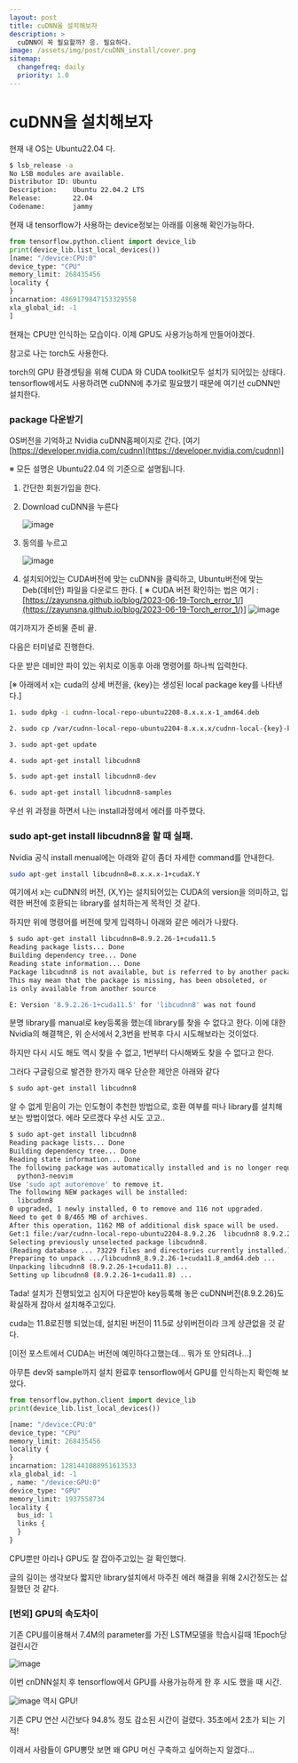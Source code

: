 ```yaml
---
layout: post
title: cuDNN을 설치해보자
description: >
  cuDNN이 꼭 필요할까? 응. 필요하다.
image: /assets/img/post/cuDNN_install/cover.png
sitemap:
  changefreq: daily
  priority: 1.0
---
```


# cuDNN을 설치해보자

현재 내 OS는 Ubuntu22.04 다.

```bash
$ lsb_release -a
No LSB modules are available.
Distributor ID: Ubuntu
Description:    Ubuntu 22.04.2 LTS
Release:        22.04
Codename:       jammy
```

현재 내 tensorflow가 사용하는 device정보는 아래를 이용해 확인가능하다.

```python
from tensorflow.python.client import device_lib
print(device_lib.list_local_devices())
[name: "/device:CPU:0"
device_type: "CPU"
memory_limit: 268435456
locality {
}
incarnation: 4869179847153329558
xla_global_id: -1
]
```

현재는 CPU만 인식하는 모습이다. 이제 GPU도 사용가능하게 만들어야겠다.

참고로 나는 torch도 사용한다.

torch의 GPU 환경셋팅을 위해 CUDA 와 CUDA toolkit모두 설치가 되어있는 상태다. tensorflow에서도 사용하려면 cuDNN에 추가로 필요했기 때문에 여기선 cuDNN만 설치한다.

### package 다운받기

OS버전을 기억하고 Nvidia cuDNN홈페이지로 간다. [여기 [https://developer.nvidia.com/cudnn](https://developer.nvidia.com/cudnn)]

※ 모든 설명은 Ubuntu22.04 의 기준으로 설명됩니다.

1.  간단한 회원가입을 한다.

2.  Download cuDNN을 누른다

    ![image](../../assets/img/post/cuDNN_install/screenshot_1.png)

3.  동의를 누르고

    ![image](../../assets/img/post/cuDNN_install/screenshot_2.png)

4.  설치되어있는 CUDA버전에 맞는 cuDNN을 클릭하고, Ubuntu버전에 맞는 Deb(데비안) 파일을 다운로드 한다.
    [ ※ CUDA 버전 확인하는 법은 여기 : [https://zayunsna.github.io/blog/2023-06-19-Torch_error_1/](https://zayunsna.github.io/blog/2023-06-19-Torch_error_1/)]
    ![image](../../assets/img/post/cuDNN_install/screenshot_3.png)

여기까지가 준비물 준비 끝.

다음은 터미널로 진행한다.

다운 받은 데비안 파이 있는 위치로 이동후 아래 명령어를 하나씩 입력한다.

[※ 아래에서 x는 cuda의 상세 버전을, {key}는 생성된 local package key를 나타낸다.]

```bash
1. sudo dpkg -i cudnn-local-repo-ubuntu2208-8.x.x.x-1_amd64.deb

2. sudo cp /var/cudnn-local-repo-ubuntu2204-8.x.x.x/cudnn-local-{key}-keyring.gpg /usr/share/keyrings/

3. sudo apt-get update

4. sudo apt-get install libcudnn8

5. sudo apt-get install libcudnn8-dev

6. sudo apt-get install libcudnn8-samples
```

우선 위 과정을 하면서 나는 install과정에서 에러를 마주했다.

### sudo apt-get install libcudnn8을 할 때 실패.

Nvidia 공식 install menual에는 아래와 같이 좀더 자세한 command를 안내한다.

```bash
sudo apt-get install libcudnn8=8.x.x.x-1+cudaX.Y
```

여기에서 x는 cuDNN의 버전, (X,Y)는 설치되어있는 CUDA의 version을 의미하고, 입력한 버전에 호환되는 library를 설치하는게 목적인 것 같다.

하지만 위에 명령어를 버전에 맞게 입력하니 아래와 같은 에러가 나왔다.

```bash
$ sudo apt-get install libcudnn8=8.9.2.26-1+cuda11.5
Reading package lists... Done
Building dependency tree... Done
Reading state information... Done
Package libcudnn8 is not available, but is referred to by another package.
This may mean that the package is missing, has been obsoleted, or
is only available from another source

E: Version '8.9.2.26-1+cuda11.5' for 'libcudnn8' was not found
```

분명 library를 manual로 key등록을 했는데 library를 찾을 수 없다고 한다. 이에 대한 Nvidia의 해결책은, 위 순서에서 2,3번을 반복후 다시 시도해보라는 것이었다.

하지만 다시 시도 해도 역시 찾을 수 없고, 1번부터 다시해봐도 찾을 수 없다고 한다.

그러다 구글링으로 발견한 한가지 매우 단순한 제안은 아래와 같다

```bash
$ sudo apt-get install libcudnn8
```

알 수 없게 믿음이 가는 인도형이 추천한 방법으로, 호환 여부를 떠나 library를 설치해 보는 방법이었다. 에라 모르겠다 우선 시도 고고..

```bash
$ sudo apt-get install libcudnn8
Reading package lists... Done
Building dependency tree... Done
Reading state information... Done
The following package was automatically installed and is no longer required:
  python3-neovim
Use 'sudo apt autoremove' to remove it.
The following NEW packages will be installed:
  libcudnn8
0 upgraded, 1 newly installed, 0 to remove and 116 not upgraded.
Need to get 0 B/465 MB of archives.
After this operation, 1162 MB of additional disk space will be used.
Get:1 file:/var/cudnn-local-repo-ubuntu2204-8.9.2.26  libcudnn8 8.9.2.26-1+cuda11.8 [465 MB]
Selecting previously unselected package libcudnn8.
(Reading database ... 73229 files and directories currently installed.)
Preparing to unpack .../libcudnn8_8.9.2.26-1+cuda11.8_amd64.deb ...
Unpacking libcudnn8 (8.9.2.26-1+cuda11.8) ...
Setting up libcudnn8 (8.9.2.26-1+cuda11.8) ...
```

Tada! 설치가 진행되었고 심지어 다운받아 key등록해 놓은 cuDNN버전(8.9.2.26)도 확실하게 잡아서 설치해주고있다.

cuda는 11.8로진행 되었는데, 설치된 버전이 11.5로 상위버전이라 크게 상관없을 것 같다.

[이전 포스트에서 CUDA는 버전에 예민하다고했는데… 뭐가 또 안되려나...]

아무튼 dev와 sample까지 설치 완료후 tensorflow에서 GPU를 인식하는지 확인해 보았다.

```python
from tensorflow.python.client import device_lib
print(device_lib.list_local_devices())

[name: "/device:CPU:0"
device_type: "CPU"
memory_limit: 268435456
locality {
}
incarnation: 1281441088951613533
xla_global_id: -1
, name: "/device:GPU:0"
device_type: "GPU"
memory_limit: 1937558734
locality {
  bus_id: 1
  links {
  }
}
```

CPU뿐만 아리나 GPU도 잘 잡아주고있는 걸 확인했다.

글의 길이는 생각보다 짧지만 library설치에서 마주친 에러 해결을 위해 2시간정도는 삽질했던 것 같다.

### [번외] GPU의 속도차이

기존 CPU를이용해서 7.4M의 parameter를 가진 LSTM모델을 학습시길때 1Epoch당 걸린시간

![image](../../assets/img/post/cuDNN_install/screenshot_4.png)

이번 cnDNN설치 후 tensorflow에서 GPU를 사용가능하게 한 후 시도 했을 때 시간.

![image](../../assets/img/post/cuDNN_install/screenshot_5.png)
역시 GPU!

기존 CPU 연산 시간보다 94.8% 정도 감소된 시간이 걸렸다. 35초에서 2초가 되는 기적!

이래서 사람들이 GPU뽕맛 보면 왜 GPU 머신 구축하고 싶어하는지 알겠다…
